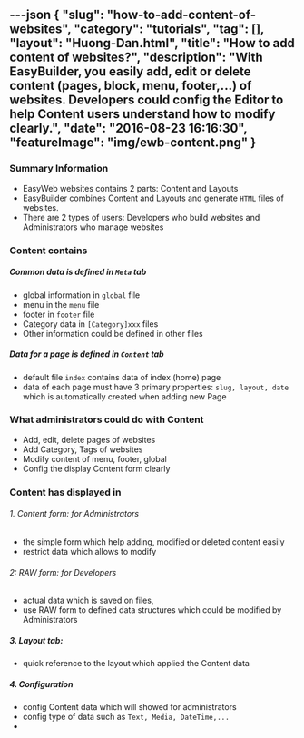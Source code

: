 ---json
{
    "slug": "how-to-add-content-of-websites",
    "category": "tutorials",
    "tag": [],
    "layout": "Huong-Dan.html",
    "title": "How to add content of websites?",
    "description": "With EasyBuilder, you easily add, edit or delete content (pages, block, menu, footer,...) of websites. Developers could config the Editor to help Content users understand how to modify clearly.",
    "date": "2016-08-23 16:16:30",
    "featureImage": "img/ewb-content.png"
}
---
### Summary Information
  + EasyWeb websites contains 2 parts:  Content and Layouts
  + EasyBuilder combines Content and Layouts and generate ```HTML``` files of websites.
  + There are 2 types of users: Developers who build websites and Administrators who manage websites

### Content contains
  ##### **Common data is defined in ```Meta``` tab**
+ global information in ```global``` file
+ menu in the ```menu``` file
+ footer in ```footer``` file
+ Category data in  ```[Category]xxx``` files
+ Other information could be defined in other files
			
 #####  **Data for a page  is defined in ```Content``` tab**
* default file ```index```  contains data of index (home) page
* data of each page must have 3 primary properties:  ```slug, layout, date``` which is automatically created when adding new Page
      
### What administrators could do with Content
  + Add, edit, delete pages of websites
  + Add Category, Tags of websites
  + Modify content of menu, footer, global 
  + Config the display Content form clearly
  
### Content has displayed in 
    
###### 1. Content form: for Administrators
   + the simple form which help adding, modified or deleted content easily
   + restrict data which allows to modify

###### 2: RAW form: for Developers
   + actual data which is saved on files,
   + use RAW form to defined data structures which could be modified by Administrators

##### 3. Layout tab: 
   + quick reference to the layout which applied the Content data
 
##### 4. Configuration
   + config Content data which will showed for administrators
   + config type of data such as ```Text, Media, DateTime,...```
   + 